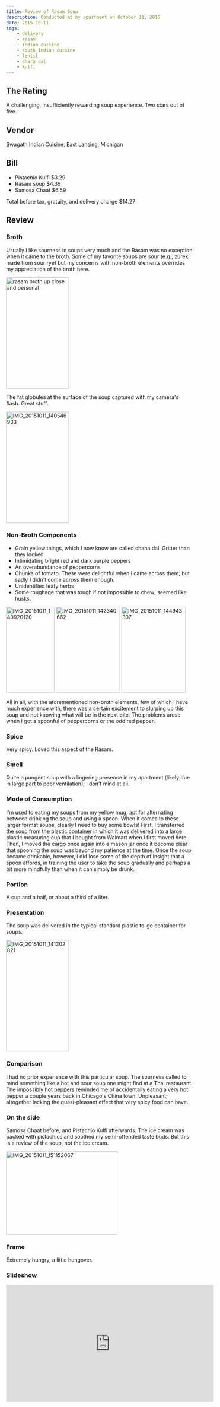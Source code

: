 ```yaml
---
title: Review of Rasam Soup
description: Conducted at my apartment on October 11, 2015
date: 2015-10-11
tags:
    - delivery
    - rasam
    - Indian cuisine
    - south Indian cuisine
    - lentil
    - chara dal
    - kulfi
---
```


## The Rating

A challenging, insufficiently rewarding soup experience. Two stars out of five.

## Vendor

[Swagath Indian Cuisine](https://swagathfoods.com), East Lansing, Michigan

## Bill

- Pistachio Kulfi $3.29
- Rasam soup $4.39
- Samosa Chaat $6.59

Total before tax, gratuity, and delivery charge $14.27

## Review

### Broth

Usually I like sourness in soups very much and the Rasam was no exception when it came to the broth. Some of my favorite soups are sour (e.g., żurek, made from sour rye) but my concerns with non-broth elements overrides my appreciation of the broth here.

<a href="http://www.soupnotwar.com/wp-content/uploads/2015/10/IMG_20151011_140510223.jpg"><img class="wp-image-192 size-medium aligncenter" src="http://www.soupnotwar.com/wp-content/uploads/2015/10/IMG_20151011_140510223-169x300.jpg" alt="rasam broth up close and personal" width="169" height="300" /></a>
<p style="text-align: left;">The fat globules at the surface of the soup captured with my camera's flash. Great stuff.</p>
<p style="text-align: left;"><a href="http://soupnotwar.com/wp-content/uploads/2015/10/IMG_20151011_140546933.jpg"><img class="size-medium wp-image-187 aligncenter" src="http://soupnotwar.com/wp-content/uploads/2015/10/IMG_20151011_140546933-169x300.jpg" alt="IMG_20151011_140546933" width="169" height="300" /></a></p>

### Non-Broth Components

- Grain yellow things, which I now know are called chana dal. Gritter than they looked.
- Intimidating bright red and dark purple peppers
- An overabundance of peppercorns
- Chunks of tomato. These were delightful when I came across them, but sadly I didn't come across them enough.
- Unidentified leafy herbs
- Some roughage that was tough if not impossible to chew; seemed like husks.

<img class="alignnone wp-image-173" src="http://www.soupnotwar.com/wp-content/uploads/2015/10/IMG_20151011_140920120-169x300.jpg" alt="IMG_20151011_140920120" width="130" height="231" />

<img class="alignnone wp-image-150" src="http://www.soupnotwar.com/wp-content/uploads/2015/10/IMG_20151011_142340662-225x300.jpg" alt="IMG_20151011_142340662" width="173" height="231" />

<img class="alignnone wp-image-148" src="http://www.soupnotwar.com/wp-content/uploads/2015/10/IMG_20151011_144943307-225x300.jpg" alt="IMG_20151011_144943307" width="173" height="231" />

All in all, with the aforementioned non-broth elements, few of which I have much experience with, there was a certain
excitement to slurping up this soup and not knowing what will be in the next bite. The problems arose when I got a
spoonful of peppercorns or the odd red pepper.

### Spice

Very spicy. Loved this aspect of the Rasam.

### Smell

Quite a pungent soup with a lingering presence in my apartment (likely due in large part to poor ventilation); I don't mind at all.

### Mode of Consumption

I'm used to eating my soups from my yellow mug, apt for alternating between drinking the soup and using a spoon. When it comes to these larger  format soups, clearly I need to buy some bowls! First, I transferred the soup from the plastic container in which it was delivered into a large plastic measuring cup that I bought from Walmart when I first moved here. Then, I moved the cargo once again into a mason jar once it become clear that spooning the soup was beyond my patience at the time. Once the soup became drinkable, however, I did lose some of the depth of insight that a spoon affords, in training the user to take the soup gradually and perhaps a bit more mindfully than when it can simply be drunk.

### Portion

A cup and a half, or about a third of a liter.

### Presentation

The soup was delivered in the typical standard plastic to-go container for soups.

<img class="size-medium wp-image-161 aligncenter" src="http://www.soupnotwar.com/wp-content/uploads/2015/10/IMG_20151011_141302821-169x300.jpg" alt="IMG_20151011_141302821" width="169" height="300" />

### Comparison

I had no prior experience with this particular soup. The sourness called to mind something like a hot and sour soup one might find at a Thai restaurant. The impossibly hot peppers reminded me of accidentally eating a very hot pepper a couple years back in Chicago's China town. Unpleasant; altogether lacking the quasi-pleasant effect that very spicy food can have.

### On the side

Samosa Chaat before, and Pistachio Kulfi afterwards. The ice cream was packed with pistachios and soothed my semi-offended taste buds. But this is a review of the soup, not the ice cream.

<img class="size-medium wp-image-144 aligncenter" src="http://www.soupnotwar.com/wp-content/uploads/2015/10/IMG_20151011_151152067-300x225.jpg" alt="IMG_20151011_151152067" width="300" height="225" />

### Frame

Extremely hungry, a little hungover.

### Slideshow

<iframe width="560" height="315" src="https://www.youtube.com/embed/2rxuaLNJIdk" title="YouTube video player" frameborder="0" allow="accelerometer; autoplay; clipboard-write; encrypted-media; gyroscope; picture-in-picture; web-share" allowfullscreen></iframe>
